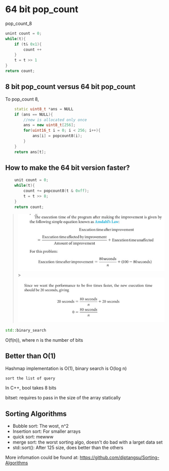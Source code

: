 # 64 bit pop_count

pop_count_8

```C++
unint count = 0;
while(t){
    if (t& 0x1){
        count ++
    }
    t = t >> 1
}
return count;
```

## 8 bit pop_count versus 64 bit pop_count

To pop_count 8,

```c++
    static uint8_t *ans = NULL
    if (ans == NULL){
        //new is allocated only once
        ans = new uint8_t[256];
        for(uint16_t i = 0; i < 256; i++){
            ans[i] = popcount8(i);
        }
    }
    return ans[t];
```

## How to make the 64 bit version faster?

```c++
    unit count = 0;
    while(t){
        count += popcount8(t & 0xff);
        t = t >> 8;
    }
    return count;
```

> ![](assets/20220928160846.jpg) > ![](assets/20220928160928.jpg)

```c++
std::binary_search

```

O(f(n)), where n is the number of bits

## Better than O(1)

Hashmap implementation is O(1), binary search is O(log n)

```c++
sort the list of query
```

In C++, bool takes 8 bits

bitset: requires to pass in the size of the array statically

## Sorting Algorithms

- Bubble sort: The wost, n^2
- Insertion sort: For smaller arrays
- quick sort: mewww
- merge sort: the worst sorting algo, doesn't do bad with a larget data set
- std::sort(): After 125 size, does better than the others

More infomation could be found at: https://github.com/diptangsu/Sorting-Algorithms
